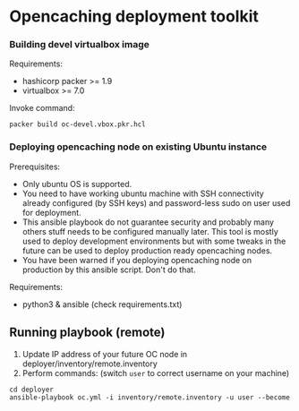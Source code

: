 # Opencaching deployment toolkit

### Building devel virtualbox image
Requirements:
* hashicorp packer >= 1.9
* virtualbox >= 7.0

Invoke command:
```
packer build oc-devel.vbox.pkr.hcl
```

### Deploying opencaching node on existing Ubuntu instance
Prerequisites:
* Only ubuntu OS is supported.
* You need to have working ubuntu machine with SSH connectivity already configured (by SSH keys) and password-less sudo on user used for deployment.
* This ansible playbook do not guarantee security and probably many others stuff needs to be configured manually later.
This tool is mostly used to deploy development environments but with some tweaks in the future can be used to deploy production ready opencaching nodes.
* You have been warned if you deploying opencaching node on production by this ansible script. Don't do that.

Requirements:
* python3 & ansible (check requirements.txt)

## Running playbook (remote)
1. Update IP address of your future OC node in deployer/inventory/remote.inventory
2. Perform commands:
(switch `user` to correct username on your machine)
```
cd deployer
ansible-playbook oc.yml -i inventory/remote.inventory -u user --become
```
